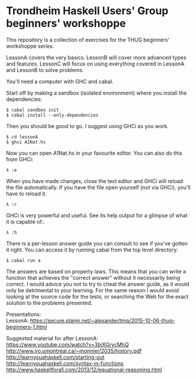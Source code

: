 Trondheim Haskell Users' Group beginners' workshoppe
====================================================

This repository is a collection of exercises for the THUG beginners' 
workshoppe series.

LessonA covers the very basics. LessonB will cover more advanced types and 
features. LessonC will focus on using everything covered in LessonA and 
LessonB to solve problems.

You'll need a computer with GHC and cabal.

Start off by making a sandbox (isolated environment) where you install the 
dependencies:

```
$ cabal sandbox init
$ cabal install --only-dependencies
```

Then you should be good to go. I suggest using GHCi as you work.

```
$ cd lessonA
$ ghci A1Nat.hs
```

Now you can open A1Nat.hs in your favourite editor. You can also do this from 
GHCi:

```
λ :e
```

When you have made changes, close the text editor and GHCi will reload the 
file automatically. If you have the file open yourself (not via GHCi), you'll 
have to reload it.

```
λ :r
```

GHCi is very powerful and useful. See its help output for a glimpse of what it 
is capable of.:

```
λ :h
```


There is a per-lesson answer guide you can consult to see if you've gotten it 
right. You can access it by running cabal from the top level directory:

```
$ cabal run a
```

The answers are based on property laws. This means that you can write a 
function that achieves the "correct answer" without it necessarily being 
correct. I would advice you not to try to cheat the answer guide, as it would 
only be detrimental to your learning. For the same reason I would avoid 
looking at the source code for the tests, or searching the Web for the exact 
solution to the problems presented.


Presentations:   
 LessonA: https://secure.plaimi.net/~alexander/tmp/2015-10-06-thug-beginners-1.html   

Suggested material for after LessonA:   
 https://www.youtube.com/watch?v=3bjXGrycMhQ   
 http://www.iro.umontreal.ca/~monnier/2035/history.pdf   
 http://learnyouahaskell.com/starting-out   
 http://learnyouahaskell.com/syntax-in-functions   
 http://www.haskellforall.com/2013/12/equational-reasoning.html
